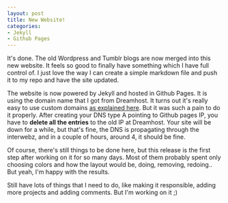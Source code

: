 ```yaml
---
layout: post
title: New Website!
categories:
- Jekyll
- Github Pages
---
```

It's done. The old Wordpress and Tumblr blogs are now merged into this new website. It feels so good to finally have something which I have full control of. I just love the way I can create a simple markdown file and push it to my repo and have the site updated.

The website is now powered by Jekyll and hosted in Github Pages. It is using the domain name that I got from Dreamhost. It turns out it's really easy to use custom domains <a href="https://help.github.com/articles/setting-up-a-custom-domain-with-pages" target="_blank">as explained here</a>. But it was such a pain to do it properly. After creating your DNS type A pointing to Github pages IP, you have to **delete all the entries**   to the old IP at Dreamhost. Your site will be down for a while, but that's fine, the DNS is propagating through the interwebz, and in a couple of hours, around 4, it should be fine.

Of course, there's still things to be done here, but this release is the first step after working on it for so many days. Most of them probably spent only choosing colors and how the layout would be, doing, removing, redoing.. But yeah, I'm happy with the results.

Still have lots of things that I need to do, like making it responsible, adding more projects and adding comments. But I'm working on it ;)
